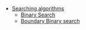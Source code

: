 - [Searching algorithms](../)
  - [Binary Search](Binary%20search.md)
  - [Boundary Binary search](Binary%20search-Find%20boundary.md)

